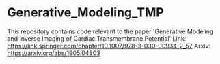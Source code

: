 # Generative_Modeling_TMP

This repository contains code relevant to the paper 'Generative Modeling and Inverse Imaging of Cardiac Transmembrane Potential'
Link: https://link.springer.com/chapter/10.1007/978-3-030-00934-2_57
Arxiv: https://arxiv.org/abs/1905.04803